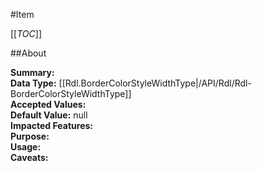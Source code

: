 #Item

[[_TOC_]]

##About

**Summary:**   
**Data Type:** [[Rdl.BorderColorStyleWidthType|/API/Rdl/Rdl-BorderColorStyleWidthType]]  
**Accepted Values:**   
**Default Value:** null  
**Impacted Features:**   
**Purpose:**   
**Usage:**   
**Caveats:**   

